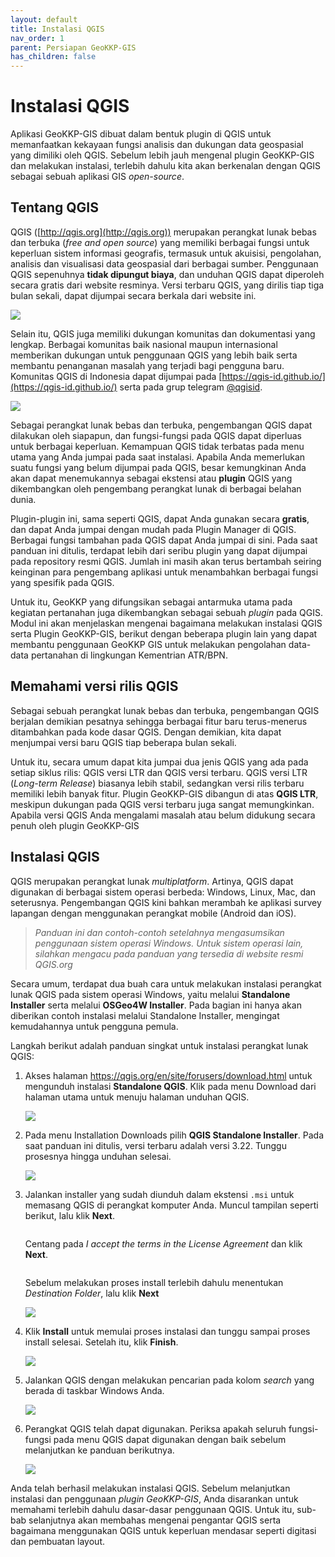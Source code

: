 ```yaml
---
layout: default
title: Instalasi QGIS
nav_order: 1
parent: Persiapan GeoKKP-GIS
has_children: false
---
```


# Instalasi QGIS

Aplikasi GeoKKP-GIS dibuat dalam bentuk plugin di QGIS untuk memanfaatkan  kekayaan fungsi analisis dan dukungan data geospasial yang dimiliki oleh QGIS. Sebelum lebih jauh mengenal plugin GeoKKP-GIS dan melakukan instalasi, terlebih dahulu kita akan berkenalan dengan QGIS sebagai sebuah aplikasi GIS *open-source*.

## Tentang QGIS

QGIS ([http://qgis.org](http://qgis.org)) merupakan perangkat lunak bebas dan terbuka (*free and open source*) yang memiliki berbagai fungsi untuk keperluan sistem informasi geografis, termasuk untuk akuisisi, pengolahan, analisis dan visualisasi data geospasial dari berbagai sumber. Penggunaan QGIS sepenuhnya **tidak dipungut biaya**, dan unduhan QGIS dapat diperoleh secara gratis dari website resminya. Versi terbaru QGIS, yang dirilis tiap tiga bulan sekali, dapat dijumpai secara berkala dari website ini.

![](https://cdn.jsdelivr.net/gh/geokkp-gis/images@main/20220417220532.png)

Selain itu, QGIS juga memiliki dukungan komunitas dan dokumentasi yang lengkap. Berbagai komunitas baik nasional maupun internasional memberikan dukungan untuk penggunaan QGIS yang lebih baik serta membantu penanganan masalah yang terjadi bagi pengguna baru. Komunitas QGIS di Indonesia dapat dijumpai pada [https://qgis-id.github.io/](https://qgis-id.github.io/) serta pada grup telegram [@qgisid](https://t.me/qgisindonesia).

![](https://cdn.jsdelivr.net/gh/geokkp-gis/images@main/20220417221635.png)

Sebagai perangkat lunak bebas dan terbuka, pengembangan QGIS dapat dilakukan oleh siapapun, dan fungsi-fungsi pada QGIS dapat diperluas untuk berbagai keperluan. Kemampuan QGIS tidak terbatas pada menu utama yang Anda jumpai pada saat instalasi. Apabila Anda memerlukan suatu fungsi yang belum dijumpai pada QGIS, besar kemungkinan Anda akan dapat menemukannya sebagai ekstensi atau **plugin** QGIS yang dikembangkan oleh pengembang perangkat lunak di berbagai belahan dunia. 

Plugin-plugin ini, sama seperti QGIS, dapat Anda gunakan secara **gratis**, dan dapat Anda jumpai dengan mudah pada Plugin Manager di QGIS. Berbagai fungsi tambahan pada QGIS dapat Anda jumpai di sini.  Pada saat panduan ini ditulis, terdapat lebih dari seribu plugin yang dapat dijumpai pada repository resmi QGIS. Jumlah ini masih akan terus bertambah seiring keinginan para pengembang aplikasi untuk menambahkan berbagai fungsi yang spesifik pada QGIS.

Untuk itu, GeoKKP yang difungsikan sebagai antarmuka utama pada kegiatan pertanahan juga dikembangkan sebagai sebuah *plugin* pada QGIS. Modul ini akan menjelaskan mengenai bagaimana melakukan instalasi QGIS serta Plugin GeoKKP-GIS, berikut dengan beberapa plugin lain yang dapat membantu penggunaan GeoKKP GIS untuk melakukan pengolahan data-data pertanahan di lingkungan Kementrian ATR/BPN.

## Memahami versi rilis QGIS

Sebagai sebuah perangkat lunak bebas dan terbuka, pengembangan QGIS berjalan demikian pesatnya sehingga berbagai fitur baru terus-menerus ditambahkan pada kode dasar QGIS. Dengan demikian, kita dapat menjumpai versi baru QGIS tiap beberapa bulan sekali. 

Untuk itu, secara umum dapat kita jumpai dua jenis QGIS yang ada pada setiap siklus rilis: QGIS versi LTR dan QGIS versi terbaru. QGIS versi LTR (*Long-term Release*) biasanya lebih stabil, sedangkan versi rilis terbaru memiliki lebih banyak fitur. Plugin GeoKKP-GIS dibangun di atas **QGIS LTR**, meskipun dukungan pada QGIS versi terbaru juga sangat memungkinkan. Apabila versi QGIS Anda mengalami masalah atau belum didukung secara penuh oleh plugin GeoKKP-GIS

## Instalasi QGIS

QGIS merupakan perangkat lunak *multiplatform*. Artinya, QGIS dapat digunakan di berbagai sistem operasi berbeda: Windows, Linux, Mac, dan seterusnya. Pengembangan QGIS kini bahkan merambah ke aplikasi survey lapangan dengan menggunakan perangkat mobile (Android dan iOS). 

> *Panduan ini dan contoh-contoh setelahnya mengasumsikan penggunaan sistem operasi Windows. Untuk sistem operasi lain, silahkan mengacu pada panduan yang tersedia di website resmi QGIS.org*

Secara umum, terdapat dua buah cara untuk melakukan instalasi perangkat lunak QGIS pada sistem operasi Windows, yaitu melalui **Standalone Installer** serta melalui **OSGeo4W Installer**. Pada bagian ini hanya akan diberikan contoh instalasi melalui Standalone Installer, mengingat kemudahannya untuk pengguna pemula. 

Langkah berikut adalah panduan singkat untuk instalasi perangkat lunak QGIS:

1. Akses halaman https://qgis.org/en/site/forusers/download.html untuk mengunduh instalasi **Standalone QGIS**. Klik pada menu Download dari halaman utama untuk menuju halaman unduhan QGIS.
   
   ![](https://cdn.jsdelivr.net/gh/geokkp-gis/images@main/20220417223924.png)

2. Pada menu Installation Downloads pilih **QGIS Standalone Installer**. Pada saat panduan ini ditulis, versi terbaru adalah versi 3.22. Tunggu prosesnya hingga unduhan selesai.
   
   ![](https://cdn.jsdelivr.net/gh/geokkp-gis/images@main/20220417223952.png)

3. Jalankan installer yang sudah diunduh dalam ekstensi `.msi` untuk memasang QGIS di perangkat komputer Anda. Muncul tampilan seperti berikut, lalu klik **Next**.
   
   <img src="https://cdn.jsdelivr.net/gh/geokkp-gis/images@main/20220417224045.png" title="" alt="" data-align="center">
   
   Centang pada  *I accept the terms in the License Agreement* dan klik **Next**.
   
   <img src="https://cdn.jsdelivr.net/gh/geokkp-gis/images@main/20220417224432.png" title="" alt="" data-align="center">
   
   Sebelum melakukan proses install terlebih dahulu menentukan *Destination Folder*, lalu klik **Next**
   
   ![](https://cdn.jsdelivr.net/gh/geokkp-gis/images@main/20220417224807.png)

4. Klik **Install** untuk memulai proses instalasi dan tunggu sampai proses install selesai. Setelah itu, klik **Finish**.
   
   ![](https://cdn.jsdelivr.net/gh/geokkp-gis/images@main/20220417224859.png)

5. Jalankan QGIS dengan melakukan pencarian pada kolom *search* yang berada di taskbar Windows Anda.
   
   ![](https://cdn.jsdelivr.net/gh/geokkp-gis/images@main/20220417224950.png)

6. Perangkat QGIS telah dapat digunakan. Periksa apakah seluruh fungsi-fungsi pada menu QGIS dapat digunakan dengan baik sebelum melanjutkan ke panduan berikutnya. 
   
   ![](https://cdn.jsdelivr.net/gh/geokkp-gis/images@main/20220417225258.png)

Anda telah berhasil melakukan instalasi QGIS. Sebelum melanjutkan instalasi dan penggunaan *plugin GeoKKP-GIS*, Anda disarankan untuk memahami terlebih dahulu dasar-dasar penggunaan QGIS. Untuk itu, sub-bab selanjutnya akan membahas mengenai pengantar QGIS serta bagaimana  menggunakan QGIS untuk keperluan mendasar seperti digitasi dan pembuatan layout.
